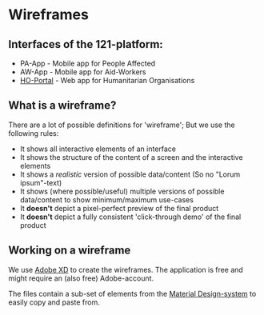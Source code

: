 Wireframes
==========

## Interfaces of the 121-platform:
- PA-App - Mobile app for People Affected
- AW-App - Mobile app for Aid-Workers
- [HO-Portal](./HO-Portal--Wireframes.xd) - Web app for Humanitarian Organisations


## What is a wireframe?
There are a lot of possible definitions for 'wireframe'; But we use the following rules:

- It shows all interactive elements of an interface
- It shows the structure of the content of a screen and the interactive elements
- It shows a *realistic* version of possible data/content (So no "Lorum ipsum"-text)
- It shows (where possible/useful) multiple versions of possible data/content to show minimum/maximum use-cases
- It **doesn't** depict a pixel-perfect preview of the final product
- It **doesn't** depict a fully consistent 'click-through demo' of the final product


## Working on a wireframe
We use [Adobe XD](https://www.adobe.com/products/xd.html) to create the wireframes.
The application is free and might require an (also free) Adobe-account.

The files contain a sub-set of elements from the [Material Design-system](https://material.io/) to easily copy and paste from.

